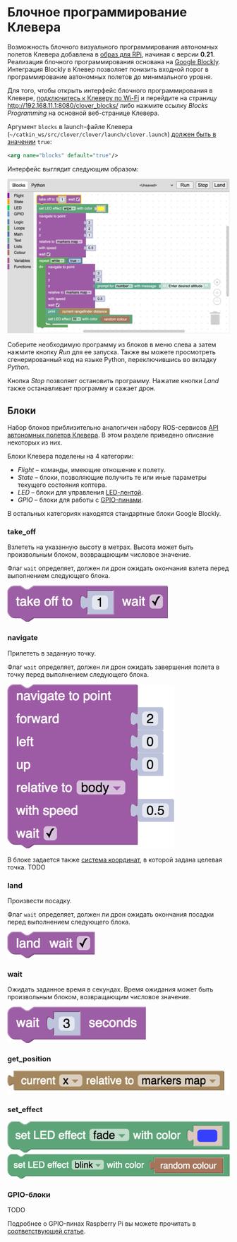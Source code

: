 # Блочное программирование Клевера

Возможность блочного визуального программирования автономных полетов Клевера добавлена в [образ для RPi](image.md), начиная с версии **0.21**. Реализация блочного программирования основана на [Google Blockly](https://developers.google.com/blockly). Интеграция Blockly в Клевер позволяет понизить входной порог в программирование автономных полетов до минимального уровня.

Для того, чтобы открыть интерфейс блочного программирования в Клевере, [подключитесь к Клеверу по Wi-Fi](wifi.md) и перейдите на страницу http://192.168.11.1:8080/clover_blocks/ либо нажмите ссылку *Blocks Programming* на основной веб-странице Клевера.

Аргумент `blocks` в launch-файле Клевера (`~/catkin_ws/src/clover/clover/launch/clover.launch`) [должен быть в значении](cli.md#editing) `true`:

```xml
<arg name="blocks" default="true"/>
```

Интерфейс выглядит следующим образом:

<img src="../assets/blocks/blocks.png" width=600>

Соберите необходимую программу из блоков в меню слева а затем нажмите кнопку *Run* для ее запуска. Также вы можете просмотреть сгенерированный код на языке Python, переключившись во вкладку *Python*.

Кнопка *Stop* позволяет остановить программу. Нажатие кнопки *Land* также останавливает программу и сажает дрон.

## Блоки

Набор блоков приблизительно аналогичен набору ROS-сервисов [API автономных полетов Клевера](simple_offboard.md). В этом разделе приведено описание некоторых из них.

Блоки Клевера поделены на 4 категории:

* *Flight* – команды, имеющие отношение к полету.
* *State* – блоки, позволяющие получить те или иные параметры текущего состояния коптера.
* *LED* – блоки для управления [LED-лентой](leds.md).
* *GPIO* – блоки для работы с [GPIO-пинами](gpio.md).

В остальных категориях находятся стандартные блоки Google Blockly.

### take_off

Взлететь на указанную высоту в метрах. Высота может быть произвольным блоком, возвращающим числовое значение.

Флаг `wait` определяет, должен ли дрон ожидать окончания взлета перед выполнением следующего блока.

<img src="../assets/blocks/take-off.png" srcset="../assets/blocks/take-off.png 2x">

### navigate

Прилететь в заданную точку.

Флаг `wait` определяет, должен ли дрон ожидать завершения полета в точку перед выполнением следующего блока.

<img src="../assets/blocks/navigate.png" srcset="../assets/blocks/navigate.png 2x">

В блоке задается также [система координат](frames.md), в которой задана целевая точка. TODO

### land

Произвести посадку.

Флаг `wait` определяет, должен ли дрон ожидать окончания посадки перед выполнением следующего блока.

<img src="../assets/blocks/land.png" srcset="../assets/blocks/land.png 2x">

### wait

Ожидать заданное время в секундах. Время ожидания может быть произвольным блоком, возвращающим числовое значение.

<img src="../assets/blocks/wait.png" srcset="../assets/blocks/wait.png 2x">

### get_position

<img src="../assets/blocks/get-position.png" srcset="../assets/blocks/get-position.png 2x">

### set_effect

<img src="../assets/blocks/set-effect.png" srcset="../assets/blocks/set-effect.png 2x">

<img src="../assets/blocks/random-color.png" srcset="../assets/blocks/random-color.png 2x">

### GPIO-блоки

TODO

Подробнее о GPIO-пинах Raspberry Pi вы можете прочитать в [соответствующей статье](gpio.md).
